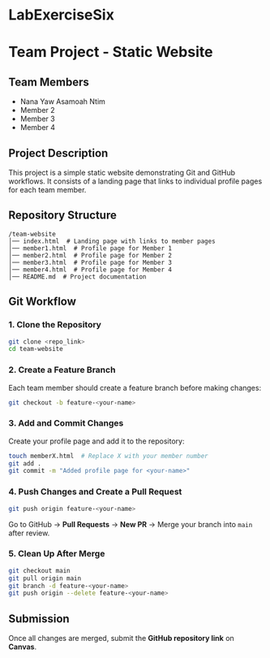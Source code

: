 # LabExerciseSix
# Team Project - Static Website

## Team Members
- Nana Yaw Asamoah Ntim
- Member 2
- Member 3
- Member 4

## Project Description
This project is a simple static website demonstrating Git and GitHub workflows. It consists of a landing page that links to individual profile pages for each team member.

## Repository Structure
```
/team-website
│── index.html  # Landing page with links to member pages
│── member1.html  # Profile page for Member 1
│── member2.html  # Profile page for Member 2
│── member3.html  # Profile page for Member 3
│── member4.html  # Profile page for Member 4
│── README.md  # Project documentation
```

## Git Workflow
### 1. Clone the Repository
```sh
git clone <repo_link>
cd team-website
```

### 2. Create a Feature Branch
Each team member should create a feature branch before making changes:
```sh
git checkout -b feature-<your-name>
```

### 3. Add and Commit Changes
Create your profile page and add it to the repository:
```sh
touch memberX.html  # Replace X with your member number
git add .
git commit -m "Added profile page for <your-name>"
```

### 4. Push Changes and Create a Pull Request
```sh
git push origin feature-<your-name>
```
Go to GitHub → **Pull Requests** → **New PR** → Merge your branch into `main` after review.

### 5. Clean Up After Merge
```sh
git checkout main
git pull origin main
git branch -d feature-<your-name>
git push origin --delete feature-<your-name>
```

## Submission
Once all changes are merged, submit the **GitHub repository link** on **Canvas**.

